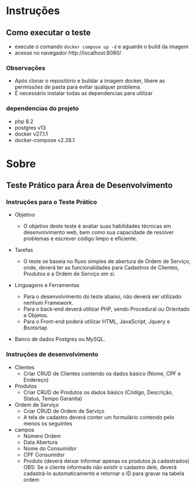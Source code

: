 # Instruções 

## Como executar o teste

- execute o comando `docker compose up -d` e aguarde o build da imagem
- acesse no navegador http://localhost:8080/

### Observações
- Após clonar o repositório e buildar a imagem docker, libere as permissões de pasta para evitar qualquer problema.
- É necessário instalar todas as dependencias para utilizar

### dependencias do projeto
- php 8.2
- postgres v13
- docker v27.1.1
- docker-compose v2.28.1

# Sobre

## Teste Prático para Área de Desenvolvimento

### Instruções para o Teste Prático

- Objetivo
	- O objetivo deste teste é avaliar suas habilidades técnicas em desenvolvimento web, bem
como sua capacidade de resolver problemas e escrever código limpo e eficiente.
- Tarefas
	- O teste se baseia no fluxo simples de abertura de Ordem de Serviço, onde, deverá ter as
funcionalidades para Cadastros de Clientes, Produtos e a Ordem de Serviço em si.

- Linguagens e Ferramentas
	- Para o desenvolvimento do teste abaixo, não deverá ser utilizado nenhum Framework.
	- Para o back-end deverá utilizar PHP, sendo Procedural ou Orientado a Objetos.
	- Para o Front-end poderá utilizar HTML, JavaScript, Jquery e Bootsrtap
- Banco de dados Postgres ou MySQL.

### Instruções de desenvolvimento

- Clientes
	- Criar CRUD de Clientes contendo os dados básico (Nome, CPF e Endereço)
- Produtos
	- Criar CRUD de Produtos os dados básico (Código, Descrição, Status, Tempo
Garantia)
- Ordem de Serviço
	- Criar CRUD de Ordem de Serviço
	- A tela de cadastro deverá conter um formulário contendo pelo menos os seguintes
- campos
	- Número Ordem
	- Data Abertura
	- Nome do Consumidor
	- CPF Consumidor
	- Produto (deverá deixar informar apenas os produtos já cadastrados)
OBS: Se o cliente informado não existir o cadastro dele, deverá cadastrá-lo
automaticamente e retornar o ID para gravar na tabela ordem


